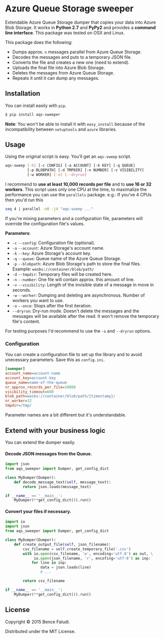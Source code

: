 # Azure Queue Storage sweeper

Extendable Azure Queue Storage dumper that copies your data into Azure Blob Storage. It works in **Python 2.7** and **PyPy2** and provides a **command line interface**. This package was tested on OSX and Linux.

This package does the following:

- Dumps approx. `n` messages parallel from Azure Queue Storage.
- Decodes the messages and puts to a temporary JSON file.
- Converts the file and creates a new one (need to extend).
- Uploads the final file into Azure Blob Storage.
- Deletes the messages from Azure Queue Storage.
- Repeats it until it can dump any messages.


## Installation

You can install easily with `pip`.

```bash
$ pip install aqs-sweeper
```

**Note**: You won't be able to install it with `easy_install` because of the incompatibility between `setuptools` and `azure` libraries.

## Usage

Using the original script is easy. You'll get an `aqs-sweep` script.

```bash
aqs-sweep [-h] [-c CONFIG] [-a ACCOUNT] [-k KEY] [-q QUEUE]
          [-p BLOBPATH] [-d TMPDIR] [-n NUMBER] [-v VISIBILITY]
          [-w WORKER] [-o] [--dryrun]
```

I recommend to **use at least 10,000 records per file** and to **use 16 or 32 workers**. This script uses only one CPU at the time, to maximalize the performance you can use the `parallels` package. e.g.: If you've 4 CPUs then you'd run this

```bash
seq 4 | parallel -n0 -j4 "aqs-sweep ..."
```

If you're mixing parameters and a configuration file, parameters will override the configuration file's values.

**Parameters**:

- `-c` `--config`: Configuration file (optional).
- `-a` `--account`: Azure Storage's account name.
- `-k` `--key`: Azure Storage's account key.
- `-q` `--queue`: Queue name of the Azure Queue Storage.
- `-p` `--blobpath`: Azure Blob Storage's path to store the final files. Example: `wasbs://container/blob/path/`
- `-d` `--tmpdir`: Temporary files will be created here.
- `-n` `--number`: One file will contain approx. this amount of line.
- `-v` `--visibility`: Length of the invisible state of a message in move in seconds.
- `-w` `--worker`: Dumping and deleting are asynchronous. Number of workers you want to use.
- `-o` `--once`: Stops after the first iteration.
- `--dryrun`: Dry-run mode. Doesn't delete the messages and the messages will be available after the read. It won't remove the temporary file's content.

For testing purposes I'd recommend to use the `-o` and `--dryrun` options.

### Configuration

You can create a configuration file to set up the library and to avoid unecessary parameters. Save this as `config.ini`.

```ini
[sweeper]
account_name=account-name
account_key=account-key
queue_name=name-of-the-queue
nr_approx_records_per_file=10000
visibility_timeout=600
blob_path=wasbs://container/blob/path/{timestamp}/
nr_worker=32
tmpdir=/tmp/
```

Parameter names are a bit different but it's understandable.


## Extend with your business logic

You can extend the dumper easily.

#### Decode JSON messages from the Queue.

```python
import json
from aqs_sweeper import Dumper, get_config_dict

class MyDumper(Dumper):
    def decode_message_text(self, message_text):
        return json.loads(message_text)

if __name__ == '__main__':
    MyDumper(**get_config_dict()).run()
```

#### Convert your files if necessary.

```python
import io
import json
from aqs_sweeper import Dumper, get_config_dict

class MyDumper(Dumper):
    def create_output_file(self, json_filename):
        csv_filename = self.create_temporary_file('.csv')
        with io.open(csv_filename, 'w', encoding='utf-8') as out, \
             io.open(json_filename, 'r', encofing='utf-8') as inp:
            for line in inp:
                data = json.loads(line)
                # ...

        return csv_filename

if __name__ == '__main__':
    MyDumper(**get_config_dict()).run()
```

## License

Copyright © 2015 Bence Faludi.

Distributed under the MIT License.
